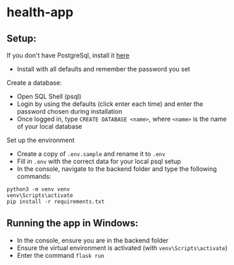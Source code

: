 # health-app

## Setup:

If you don't have PostgreSql, install it [here](https://www.postgresql.org/download/)

- Install with all defaults and remember the password you set

Create a database:

- Open SQL Shell (psql)
- Login by using the defaults (click enter each time) and enter the password chosen during installation
- Once logged in, type `CREATE DATABASE <name>`, where `<name>` is the name of your local database

Set up the environment
- Create a copy of `.env.sample` and rename it to `.env`
- Fill in `.env` with the correct data for your local psql setup
- In the console, navigate to the backend folder and type the following commands:
```
python3 -m venv venv
venv\Scripts\activate
pip install -r requirements.txt
```

## Running the app in Windows:
  - In the console, ensure you are in the backend folder
  - Ensure the virtual environment is activated (with `venv\Scripts\activate`)
  - Enter the command `flask run`


